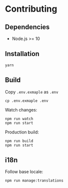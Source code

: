 # Contributing
## Dependencies
- Node.js >= 10

## Installation
```
yarn
```

## Build
Copy `.env.exmaple` as `.env`
```
cp .env.exmaple .env
```

Watch changes:
```
npm run watch
npm run start
```

Production build:
```
npm run build
npm run start
```

## i18n
Follow base locale:
```
npm run manage:translations
```
